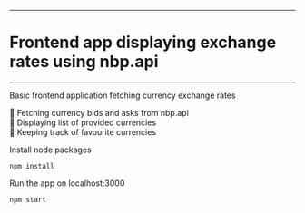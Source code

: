 -----

<h1>Frontend app displaying exchange rates using nbp.api</h1>

-----

Basic frontend application fetching currency exchange rates


🎯 Fetching currency bids and asks from nbp.api<br>
🎯 Displaying list of provided currencies<br>
🎯 Keeping track of favourite currencies<br>

Install node packages
```
npm install
```

Run the app on localhost:3000
```
npm start
```
